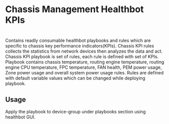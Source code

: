# Chassis Management Healthbot KPIs
#
 
Contains readly consumable healthbot playbooks and rules which are specific to chassis key performance indicators(KPIs).
Chassis KPI rules collects the statistics from network devices then analyzes the data and act. Chassis KPI playbook is set of
rules, each rule is defined with set of KPIs. Playbook contains chassis temperature, routing engine temperature, routing engine
CPU temperature, FPC temperature, FAN health, PEM power usage, Zone power usage and overall system power usage rules. Rules are
defined with default variable values which can be changed while deploying playbook.


## Usage

Apply the playbook to device-group under playbooks section using healthbot GUI.

